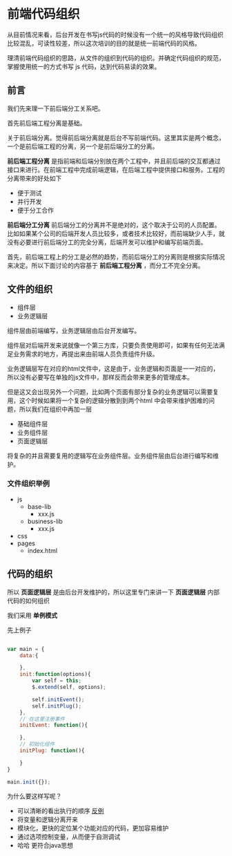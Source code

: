 # 前端代码组织

从目前情况来看，后台开发在书写js代码的时候没有一个统一的风格导致代码组织比较混乱，可读性较差，所以这次培训的目的就是统一前端代码的风格。

理清前端代码组织的思路，从文件的组织到代码的组织。并确定代码组织的规范，掌握使用统一的方式书写 js 代码，达到代码易读的效果。

## 前言

我们先来理一下前后端分工关系吧。

首先前后端工程分离是基础。

关于前后端分离。觉得前后端分离就是后台不写前端代码。这里其实是两个概念，一个是前后端工程的分离，另一个是前后端分工的分离。

**前后端工程分离** 是指前端和后端分别放在两个工程中，并且前后端的交互都通过接口来进行。在前端工程中完成前端逻辑，在后端工程中提供接口和服务。工程的分离带来的好处如下

- 便于测试
- 并行开发
- 便于分工合作

**前后端分工分离** 前后端分工的分离并不是绝对的，这个取决于公司的人员配置。比如如果某个公司的后端开发人员比较多，或者技术比较好，而前端缺少人手，就没有必要进行前后端分工的完全分离，后端开发可以维护和编写前端页面。

首先，前后端工程上的分工是必然的趋势，而前后端分工的分离则是根据实际情况来决定。所以下面讨论的内容基于 **前后端工程分离** ，而分工不完全分离。

## 文件的组织

- 组件层
- 业务逻辑层

组件层由前端编写，业务逻辑层由后台开发编写。

组件层对后端开发来说就像一个第三方库，只要负责使用即可，如果有任何无法满足业务需求的地方，再提出来由前端人员负责组件升级。

业务逻辑层写在对应的html文件中，这是由于，业务逻辑和页面是一一对应的，所以没有必要写在单独的js文件中，那样反而会带来更多的管理成本。

但是这又会出现另外一个问题，比如两个页面有部分复杂的业务逻辑可以需要复用，这个时候如果将一个复杂的逻辑分散到到两个html 中会带来维护困难的问题，所以我们在组织中再加一层

- 基础组件层
- 业务组件层
- 页面逻辑层

将复杂的并且需要复用的逻辑写在业务组件层。业务组件层由后台进行编写和维护。

### 文件组织举例

- js
    - base-lib
        - xxx.js
    - business-lib
        - xxx.js
- css
- pages
    - index.html

## 代码的组织

所以 **页面逻辑层** 是由后台开发维护的，所以这里专门来讲一下 **页面逻辑层** 内部代码的如何组织

我们采用 **单例模式**

先上例子

```javascript

var main = {
    data:{

    },
    init:function(options){
        var self = this;
        $.extend(self, options);

        self.initEvent();
        self.initPlug();
    },
    // 在这里注册事件
    initEvent: function(){

    },
    // 初始化组件
    initPlug: function(){

    }
}

main.init({});

```

为什么要这样写呢？

- 可以清晰的看出执行的顺序 [反例](http://wy.ycode.cn/paymentAnalyse/loadProperty)
- 将变量和逻辑分离开来
- 模块化，更快的定位某个功能对应的代码，更加容易维护
- 通过选项控制变量，从而便于自测调试
- 哈哈 更符合java思想
